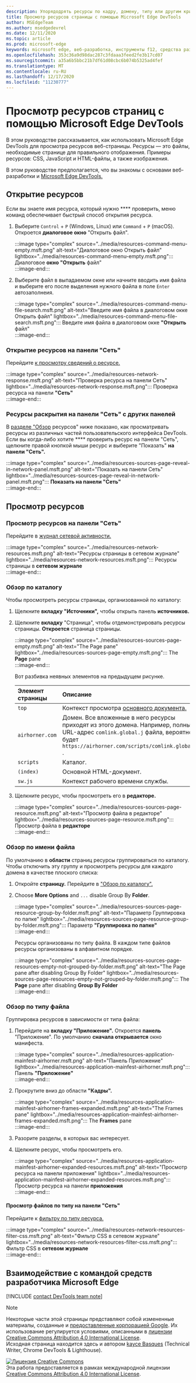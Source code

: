 ```yaml
---
description: Упорядодрять ресурсы по кадру, домену, типу или другим критериям.
title: Просмотр ресурсов страницы с помощью Microsoft Edge DevTools
author: MSEdgeTeam
ms.author: msedgedevrel
ms.date: 12/11/2020
ms.topic: article
ms.prod: microsoft-edge
keywords: microsoft edge, веб-разработка, инструменты f12, средства разработчика
ms.openlocfilehash: 353c36a9d98dac287c3fdaaa3feed2fe3b17cd07
ms.sourcegitcommit: a35a6b5bbc21b7df61d08cbc6b074b5325ad4fef
ms.translationtype: MT
ms.contentlocale: ru-RU
ms.lasthandoff: 12/17/2020
ms.locfileid: "11230777"
---
```

<!-- Copyright Kayce Basques 

   Licensed under the Apache License, Version 2.0 (the "License");
   you may not use this file except in compliance with the License.
   You may obtain a copy of the License at

       https://www.apache.org/licenses/LICENSE-2.0

   Unless required by applicable law or agreed to in writing, software
   distributed under the License is distributed on an "AS IS" BASIS,
   WITHOUT WARRANTIES OR CONDITIONS OF ANY KIND, either express or implied.
   See the License for the specific language governing permissions and
   limitations under the License.  -->  

# Просмотр ресурсов страниц с помощью Microsoft Edge DevTools  

  

В этом руководстве рассказывается, как использовать Microsoft Edge DevTools для просмотра ресурсов веб-страницы.  Ресурсы — это файлы, необходимые странице для правильного отображения.  Примеры ресурсов: CSS, JavaScript и HTML-файлы, а также изображения.  

В этом руководстве предполагается, что [][MDNLearnWebDevelopment] вы знакомы с основами веб-разработки и [Microsoft Edge DevTools.][MicrosoftEdgeDevTools]  

## Открытие ресурсов  

Если вы знаете имя ресурса, который нужно **** проверить, меню команд обеспечивает быстрый способ открытия ресурса.  

1.  Выберите `Control` + `P` \(Windows, Linux\) или `Command` + `P` \(macOS\).  Откроется **диалоговое окно** "Открыть файл".  
    
    :::image type="complex" source="../media/resources-command-menu-empty.msft.png" alt-text="Диалоговое окно Открыть файл" lightbox="../media/resources-command-menu-empty.msft.png":::
       Диалоговое **окно "Открыть** файл"  
    :::image-end:::  
    
1.  Выберите файл в выпадаемом окне или начните вводить имя файла и выберите его после выделения нужного файла в поле `Enter` автозаполнеия.  
    
    :::image type="complex" source="../media/resources-command-menu-file-search.msft.png" alt-text="Введите имя файла в диалоговом окке Открыть файл" lightbox="../media/resources-command-menu-file-search.msft.png":::
       Введите имя файла в диалоговом окке **"Открыть** файл"  
    :::image-end:::  
    
### Открытие ресурсов на панели "Сеть"  

Перейдите [к просмотру сведений о ресурсе.][DevtoolsNetworkInspectDetailsResource]  

:::image type="complex" source="../media/resources-network-response.msft.png" alt-text="Проверка ресурса на панели Сеть" lightbox="../media/resources-network-response.msft.png":::
   Проверка ресурса на панели **"Сеть"**  
:::image-end:::  

### Ресурсы раскрытия на панели "Сеть" с других панелей  

В [разделе "Обзор](#browse-resources) ресурсов" ниже показано, как просматривать ресурсы из различных частей пользовательского интерфейса DevTools.  Если вы когда-либо хотите **** проверить ресурс на панели "Сеть", щелкните правой кнопкой мыши ресурс и выберите "Показать" **на панели "Сеть".**  

:::image type="complex" source="../media/resources-sources-page-reveal-in-network-panel.msft.png" alt-text="Показать на панели Сеть" lightbox="../media/resources-sources-page-reveal-in-network-panel.msft.png":::
   **Показать на панели "Сеть"**  
:::image-end:::  

## Просмотр ресурсов  

### Просмотр ресурсов на панели "Сеть"  

Перейдите в [журнал сетевой активности.][DevtoolsNetworkLogActivity]  

:::image type="complex" source="../media/resources-network-resources.msft.png" alt-text="Ресурсы страницы в сетевом журнале" lightbox="../media/resources-network-resources.msft.png":::
   Ресурсы страницы в **сетевом журнале**  
:::image-end:::  

### Обзор по каталогу  

Чтобы просмотреть ресурсы страницы, организованной по каталогу:  

1.  Щелкните **вкладку "Источники",** чтобы открыть панель **источников.**  
1.  Щелкните **вкладку** "Страница", чтобы отдемонстрировать ресурсы страницы.  **Откроется** страница страницы.  
    
    :::image type="complex" source="../media/resources-sources-page-empty.msft.png" alt-text="The Page pane" lightbox="../media/resources-sources-page-empty.msft.png":::
       The **Page** pane  
    :::image-end:::  
    
    Вот разбивка неявных элементов на предыдущем рисунке.  
    
    | Элемент страницы | Описание |  
    |:--- |:--- |  
    | `top` | Контекст просмотра [основного документа.][MDNInlineFrame] |  
    | `airhorner.com` | Домен.  Все вложенные в него ресурсы приходят из этого домена.  Например, полный URL-адрес `comlink.global.j` файла, вероятно, будет `https://airhorner.com/scripts/comlink.global.js` . |  
    | `scripts` | Каталог. |  
    | `(index)` | Основной HTML-документ. |  
    | `sw.js` | Контекст рабочего времени службы. |  
    
1.  Щелкните ресурс, чтобы просмотреть его в **редакторе.**  
    
    :::image type="complex" source="../media/resources-sources-page-resource.msft.png" alt-text="Просмотр файла в редакторе" lightbox="../media/resources-sources-page-resource.msft.png":::
       Просмотр файла в **редакторе**  
    :::image-end:::  
    
### Обзор по имени файла  

По умолчанию в **области** страниц ресурсы группироваться по каталогу.  Чтобы отключить эту группу и просмотреть ресурсы для каждого домена в качестве плоского списка:  

1.  Откройте **страницу.**  Перейдите в ["Обзор по каталогу".](#browse-by-directory)  
1.  Choose **More Options** and `...` disable Group By **Folder**.  
    
    :::image type="complex" source="../media/resources-sources-page-resource-group-by-folder.msft.png" alt-text="Параметр Группировка по папке" lightbox="../media/resources-sources-page-resource-group-by-folder.msft.png":::
       Параметр **"Группировка по папке"**  
    :::image-end:::  
    
    Ресурсы организованы по типу файла.  В каждом типе файлов ресурсы организованы в алфавитном порядке.  
    
    :::image type="complex" source="../media/resources-sources-page-resources-empty-not-grouped-by-folder.msft.png" alt-text="The Page pane after disabling Group By Folder" lightbox="../media/resources-sources-page-resources-empty-not-grouped-by-folder.msft.png":::
       The **Page** pane after disabling **Group By Folder**  
    :::image-end:::  
    
### Обзор по типу файла  

Группировка ресурсов в зависимости от типа файла:  

1.  Перейдите на **вкладку "Приложение".**  Откроется **панель** "Приложение".  По умолчанию **сначала открывается** окно манифеста.  
    
    :::image type="complex" source="../media/resources-application-mainfest-airhorner.msft.png" alt-text="Панель Приложение" lightbox="../media/resources-application-mainfest-airhorner.msft.png":::
       Панель **"Приложение"**  
    :::image-end:::  
    
1.  Прокрутите вниз до области **"Кадры".**  
    
    :::image type="complex" source="../media/resources-application-mainfest-airhorner-frames-expanded.msft.png" alt-text="The Frames pane" lightbox="../media/resources-application-mainfest-airhorner-frames-expanded.msft.png":::
       The **Frames** pane  
    :::image-end:::  
    
1.  Разорите разделы, в которых вас интересует.  
1.  Щелкните ресурс, чтобы просмотреть его.  
    
    :::image type="complex" source="../media/resources-application-mainfest-airhorner-expanded-resources.msft.png" alt-text="Просмотр ресурса на панели приложения" lightbox="../media/resources-application-mainfest-airhorner-expanded-resources.msft.png":::
       Просмотр ресурса на панели **приложения**  
    :::image-end:::  
    
#### Просмотр файлов по типу на панели "Сеть"  

Перейдите к [фильтру по типу ресурса.][DevtoolsNetworkFilterByResourceType]  

:::image type="complex" source="../media/resources-network-resources-filter-css.msft.png" alt-text="Фильтр CSS в сетевом журнале" lightbox="../media/resources-network-resources-filter-css.msft.png":::
   Фильтр CSS в **сетевом журнале**  
:::image-end:::  

## Взаимодействие с командой средств разработчика Microsoft Edge  

[!INCLUDE [contact DevTools team note](../includes/contact-devtools-team-note.md)]  

<!-- links -->  

[MicrosoftEdgeDevTools]: ../../devtools-guide-chromium/index.md "Средства разработчика Microsoft Edge (Chromium) | Документы Майкрософт"  
[DevtoolsNetworkFilterByResourceType]: ../network/index.md#filter-by-resource-type "Фильтрация по типу ресурса — проверка сетевой активности в Microsoft Edge DevTools | Документы Майкрософт"  
[DevtoolsNetworkInspectDetailsResource]: ../network/index.md#inspect-the-details-of-the-resource "Проверка сведений о ресурсе — проверка сетевой активности в Microsoft Edge DevTools | Документы Майкрософт"  
[DevtoolsNetworkLogActivity]: ../network/index.md#log-network-activity "Запись сетевой активности — проверка сетевой активности в Microsoft Edge DevTools | Документы Майкрософт"  

[MDNInlineFrame]: https://developer.mozilla.org/docs/Web/HTML/Element/iframe "<iframe>: элемент Inline Frame | MDN"  
[MDNLearnWebDevelopment]: https://developer.mozilla.org/docs/Learn "Изучите веб-разработку | MDN"  

> [!NOTE]
> Некоторые части этой страницы представляют собой измененные материалы, созданные и [предоставленные корпорацией Google][GoogleSitePolicies]. Их использование регулируется условиями, описанными в [лицензии Creative Commons Attribution 4.0 International License][CCA4IL].  
> Исходная страница [](https://developers.google.com/web/tools/chrome-devtools/resources/index) находится здесь и автором [kayce Basques][KayceBasques] \(Technical Writer, Chrome DevTools \& Lighthouse\).  

[![Лицензия Creative Commons][CCby4Image]][CCA4IL]  
Эта работа предоставляется в рамках международной лицензии [Creative Commons Attribution 4.0 International License][CCA4IL].  

[CCA4IL]: https://creativecommons.org/licenses/by/4.0  
[CCby4Image]: https://i.creativecommons.org/l/by/4.0/88x31.png  
[GoogleSitePolicies]: https://developers.google.com/terms/site-policies  
[KayceBasques]: https://developers.google.com/web/resources/contributors/kaycebasques  
